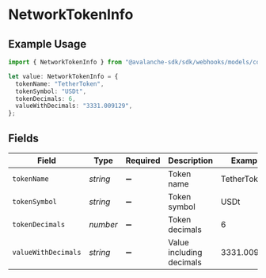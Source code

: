 # NetworkTokenInfo

## Example Usage

```typescript
import { NetworkTokenInfo } from "@avalanche-sdk/sdk/webhooks/models/components";

let value: NetworkTokenInfo = {
  tokenName: "TetherToken",
  tokenSymbol: "USDt",
  tokenDecimals: 6,
  valueWithDecimals: "3331.009129",
};
```

## Fields

| Field                    | Type                     | Required                 | Description              | Example                  |
| ------------------------ | ------------------------ | ------------------------ | ------------------------ | ------------------------ |
| `tokenName`              | *string*                 | :heavy_minus_sign:       | Token name               | TetherToken              |
| `tokenSymbol`            | *string*                 | :heavy_minus_sign:       | Token symbol             | USDt                     |
| `tokenDecimals`          | *number*                 | :heavy_minus_sign:       | Token decimals           | 6                        |
| `valueWithDecimals`      | *string*                 | :heavy_minus_sign:       | Value including decimals | 3331.009129              |
